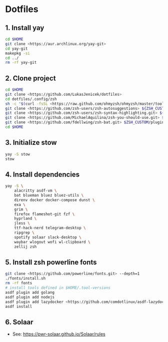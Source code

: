 # Dotfiles

## 1. Install yay

```bash
cd $HOME
git clone <https://aur.archlinux.org/yay-git>
cd yay-git
makepkg -si
cd ../
rm -rf yay-git
```

## 2. Clone project

```bash
cd $HOME 
git clone <https://github.com/LukasJenicek/dotfiles>
cd dotfiles/.config/zsh
sh -c "$(curl -fsSL <https://raw.github.com/ohmyzsh/ohmyzsh/master/tools/install.sh>)"
git clone <https://github.com/zsh-users/zsh-autosuggestions> ${ZSH_CUSTOM:-~/.oh-my-zsh/custom}/plugins/zsh-autosuggestions
git clone <https://github.com/zsh-users/zsh-syntax-highlighting.git> ${ZSH_CUSTOM:-~/.oh-my-zsh/custom}/plugins/zsh-syntax-highlighting
git clone <https://github.com/MichaelAquilina/zsh-you-should-use.git> $ZSH_CUSTOM/plugins/you-should-use
git clone <https://github.com/fdellwing/zsh-bat.git> $ZSH_CUSTOM/plugins/zsh-bat
cd $HOME
```

## 3. Initialize stow

```bash
yay -S stow
stow
```

## 4. Install dependencies

```bash
yay -S \ 
    alacritty asdf-vm \
    bat blueman bluez bluez-utils \
    direnv docker docker-compose dunst \
    exa \
    grim \ 
    firefox flameshot-git fzf \
    hyprland \ 
    jless \
    ttf-hack-nerd telegram-desktop \
    ripgrep \
    spotify solaar slack-desktop \
    waybar wlogout wofi wl-clipboard \
    zellij zsh
```

## 5. Install zsh powerline fonts

```bash
git clone <https://github.com/powerline/fonts.git> --depth=1
./fonts/install.sh
rm -rf fonts
# install tools defined in $HOME/.tool-versions
asdf plugin add golang
asdf plugin add nodejs
asdf plugin add lazydocker <https://github.com/comdotlinux/asdf-lazydocker.git>
asdf install
```

## 6. Solaar

- See: <https://pwr-solaar.github.io/Solaar/rules>
